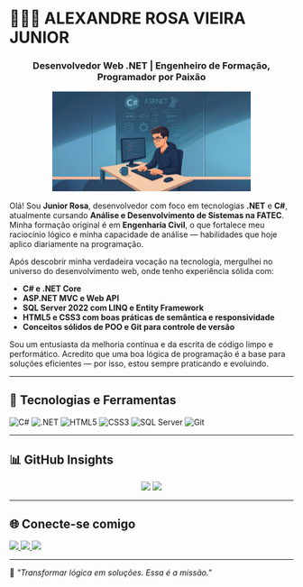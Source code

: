 # 👨🏻‍💻 ALEXANDRE ROSA VIEIRA JUNIOR
<h3 align="center" font-weight: bold;>
Desenvolvedor Web .NET | Engenheiro de Formação, Programador por Paixão
</h3>
<p align="center">
  <img src="dev-banner (2).png" alt="Banner desenvolvedor" width="70%" />
</p>

Olá! Sou **Junior Rosa**, desenvolvedor com foco em tecnologias **.NET** e **C#**, atualmente cursando **Análise e Desenvolvimento de Sistemas na FATEC**. Minha formação original é em **Engenharia Civil**, o que fortalece meu raciocínio lógico e minha capacidade de análise — habilidades que hoje aplico diariamente na programação.

Após descobrir minha verdadeira vocação na tecnologia, mergulhei no universo do desenvolvimento web, onde tenho experiência sólida com:

- **C# e .NET Core**
- **ASP.NET MVC e Web API**
- **SQL Server 2022 com LINQ e Entity Framework**
- **HTML5 e CSS3 com boas práticas de semântica e responsividade**
- **Conceitos sólidos de POO e Git para controle de versão**

Sou um entusiasta da melhoria contínua e da escrita de código limpo e performático. Acredito que uma boa lógica de programação é a base para soluções eficientes — por isso, estou sempre praticando e evoluindo.

---

## 🚀 Tecnologias e Ferramentas

<p align="left">
  <img src="https://cdn.jsdelivr.net/gh/devicons/devicon/icons/csharp/csharp-original.svg" width="40" title="C#" />
  <img src="https://cdn.jsdelivr.net/gh/devicons/devicon/icons/dot-net/dot-net-original.svg" width="40" title=".NET" />
  <img src="https://cdn.jsdelivr.net/gh/devicons/devicon/icons/html5/html5-original.svg" width="40" title="HTML5" />
  <img src="https://cdn.jsdelivr.net/gh/devicons/devicon/icons/css3/css3-original.svg" width="40" title="CSS3" />
  <img src="https://cdn.jsdelivr.net/gh/devicons/devicon/icons/microsoftsqlserver/microsoftsqlserver-plain.svg" width="40" title="SQL Server" />
  <img src="https://cdn.jsdelivr.net/gh/devicons/devicon/icons/git/git-original.svg" width="40" title="Git" />
</p>

---

## 📊 GitHub Insights

<p align="center">
  <img src="https://github-readme-stats.vercel.app/api?username=JuniorRosaV&show_icons=true&theme=tokyonight&count_private=true" height="180" />
  <img src="https://github-profile-summary-cards.vercel.app/api/cards/profile-details?username=JuniorRosaV&theme=tokyonight" />
</p>

---

## 🌐 Conecte-se comigo

<p align="left">
  <a href="https://github.com/JuniorRosaV">
    <img src="https://custom-icon-badges.demolab.com/github/followers/JuniorRosaV?color=236ad3&labelColor=1155ba&style=for-the-badge&logo=github&label=Seguidores" />
  </a>
  <a href="https://www.linkedin.com/in/alexandre-rosa-vieira-junior-263502246/" target="_blank">
    <img src="https://img.shields.io/badge/LinkedIn-Conectar-0A66C2?style=for-the-badge&logo=linkedin&logoColor=white" />
  </a>
  <a href="https://github.com/JuniorRosaV?tab=repositories&sort=stargazers">
    <img src="https://custom-icon-badges.demolab.com/github/stars/JuniorRosaV?color=55960c&style=for-the-badge&labelColor=488207&logo=star&label=Estrelas" />
  </a>
</p>

---

📌 *"Transformar lógica em soluções. Essa é a missão."*

